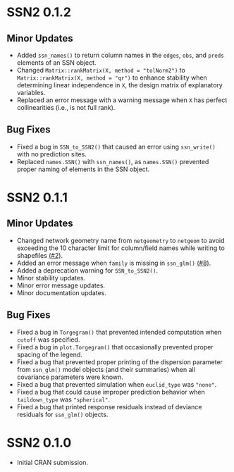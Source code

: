 # SSN2 0.1.2

## Minor Updates

* Added `ssn_names()` to return column names in the `edges`, `obs`, and `preds` elements of an SSN object.
* Changed `Matrix::rankMatrix(X, method = "tolNorm2")` to `Matrix::rankMatrix(X, method = "qr")` to enhance stability when determining linear independence in `X`, the design matrix of explanatory variables.
* Replaced an error message with a warning message when `X` has perfect collinearities (i.e., is not full rank).

## Bug Fixes

* Fixed a bug in `SSN_to_SSN2()` that caused an error using `ssn_write()` with no prediction sites.
* Replaced `names.SSN()` with `ssn_names()`, as `names.SSN()` prevented proper naming of elements in the SSN object.

# SSN2 0.1.1

## Minor Updates

* Changed network geometry name from `netgeometry` to `netgeom` to avoid exceeding the 10 character limit for column/field names while writing to shapefiles [(#2)](https://github.com/USEPA/SSN2/issues/2).
* Added an error message when `family` is missing in `ssn_glm()` [(#8)](https://github.com/USEPA/SSN2/issues/8).
* Added a deprecation warning for `SSN_to_SSN2()`.
* Minor stability updates.
* Minor error message updates.
* Minor documentation updates.

## Bug Fixes

* Fixed a bug in `Torgegram()` that prevented intended computation when `cutoff` was specified.
* Fixed a bug in `plot.Torgegram()` that occasionally prevented proper spacing of the legend.
* Fixed a bug that prevented proper printing of the dispersion parameter from `ssn_glm()` model objects (and their summaries) when all covariance parameters were known.
* Fixed a bug that prevented simulation when `euclid_type` was `"none"`.
* Fixed a bug that could cause improper prediction behavior when `taildown_type` was `"spherical"`.
* Fixed a bug that printed response residuals instead of deviance residuals for `ssn_glm()` objects.

# SSN2 0.1.0

* Initial CRAN submission.

